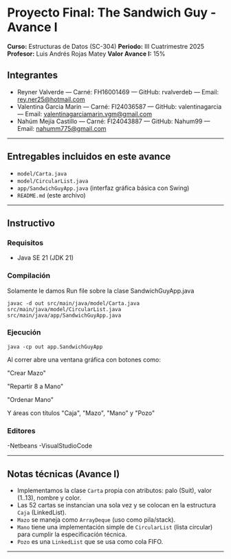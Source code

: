 # Proyecto Final: The Sandwich Guy - Avance I


**Curso:** Estructuras de Datos (SC-304)
**Periodo:** III Cuatrimestre 2025
**Profesor:** Luis Andrés Rojas Matey
**Valor Avance I:** 15%


## Integrantes
- Reyner Valverde — Carné: FH16001469 — GitHub: rvalverdeb — Email: rey.ner25@hotmail.com
- Valentina Garcia Marin — Carné: FI24036587 — GitHub: valentinagarcia — Email: valentinagarciamarin.vgm@gmail.com
- Nahúm Mejía Castillo — Carné: FI24043887 — GitHub: Nahum99 — Email: nahumm775@gmail.com


---


## Entregables incluidos en este avance
- `model/Carta.java`
- `model/CircularList.java`
- `app/SandwichGuyApp.java` (interfaz gráfica básica con Swing)
- `README.md` (este archivo)


---


## Instructivo


### Requisitos
- Java SE 21 (JDK 21)

### Compilación
Solamente le damos Run file sobre la clase SandwichGuyApp.java

```javac -d out src/main/java/model/Carta.java src/main/java/model/CircularList.java src/main/java/app/SandwichGuyApp.java```

### Ejecución

```java -cp out app.SandwichGuyApp```

Al correr abre una ventana gráfica con botones como:

"Crear Mazo"

"Repartir 8 a Mano"

"Ordenar Mano"

Y áreas con títulos "Caja", "Mazo", "Mano" y "Pozo"

### Editores

-Netbeans
-VisualStudioCode

---


## Notas técnicas (Avance I)
- Implementamos la clase `Carta` propia con atributos: palo (Suit), valor (1..13), nombre y color.
- Las 52 cartas se instancian una sola vez y se colocan en la estructura `Caja` (LinkedList).
- `Mazo` se maneja como `ArrayDeque` (uso como pila/stack).
- `Mano` tiene una implementación simple de `CircularList` (lista circular) para cumplir la especificación técnica.
- `Pozo` es una `LinkedList` que se usa como cola FIFO.





---

